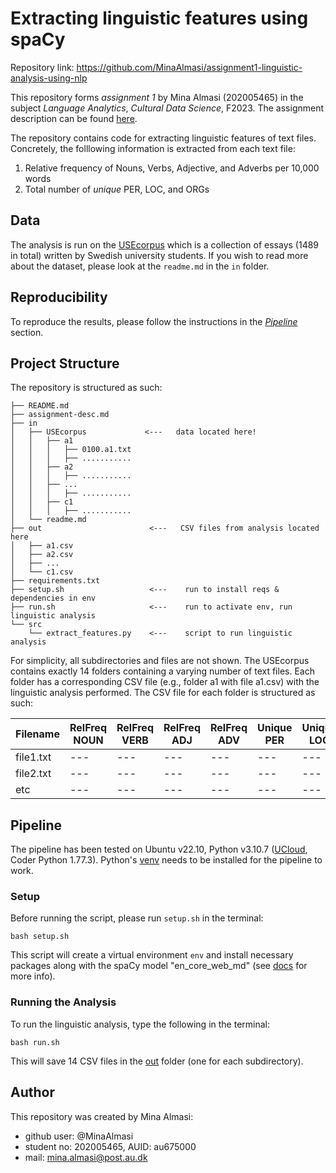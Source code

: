 # Extracting linguistic features using spaCy
Repository link: https://github.com/MinaAlmasi/assignment1-linguistic-analysis-using-nlp

This repository forms *assignment 1* by Mina Almasi (202005465) in the subject *Language Analytics*, *Cultural Data Science*, F2023. The assignment description can be found [here](https://github.com/MinaAlmasi/assignment1-linguistic-analysis-using-nlp/blob/main/assignment-desc.md). 

The repository contains code for extracting linguistic features of text files. Concretely, the folllowing information is extracted from each text file: 
1. Relative frequency of Nouns, Verbs, Adjective, and Adverbs per 10,000 words
2. Total number of *unique* PER, LOC, and ORGs

## Data 
The analysis is run on the [USEcorpus](https://ota.bodleian.ox.ac.uk/repository/xmlui/handle/20.500.12024/2457) which is a collection of essays (1489 in total) written by Swedish university students. If you wish to read more about the dataset, please look at the ```readme.md``` in the ```in``` folder.

## Reproducibility 
To reproduce the results, please follow the instructions in the [*Pipeline*](https://github.com/MinaAlmasi/assignment1-linguistic-analysis-using-nlp#pipeline) section. 

## Project Structure 
The repository is structured as such:

```
├── README.md
├── assignment-desc.md
├── in
│   ├── USEcorpus             <---   data located here!
│   │   ├── a1
│   │   │   ├── 0100.a1.txt
│   │   │   ├── ...........
│   │   ├── a2
│   │   │   ├── ...........
│   │   ├── ...
│   │   │   ├── ...........
│   │   ├── c1
│   │   │   ├── ...........
│   └── readme.md
├── out                        <---   CSV files from analysis located here 
│   ├── a1.csv
│   ├── a2.csv
│   ├── ...
│   └── c1.csv
├── requirements.txt 
├── setup.sh                   <---    run to install reqs & dependencies in env
├── run.sh                     <---    run to activate env, run linguistic analysis
└── src
    └── extract_features.py    <---    script to run linguistic analysis
```

For simplicity, all subdirectories and files are not shown. The USEcorpus contains exactly 14 folders containing a varying number of text files. Each folder has a corresponding CSV file (e.g., folder a1 with file a1.csv) with the linguistic analysis performed. The CSV file for each folder is structured as such:

|Filename|RelFreq NOUN|RelFreq VERB|RelFreq ADJ|RelFreq ADV|Unique PER|Unique LOC|Unique ORG|
|---|---|---|---|---|---|---|---|
|file1.txt|---|---|---|---|---|---|---|
|file2.txt|---|---|---|---|---|---|---|
|etc|---|---|---|---|---|---|---|

## Pipeline
The pipeline has been tested on Ubuntu v22.10, Python v3.10.7 ([UCloud](https://cloud.sdu.dk/), Coder Python 1.77.3). 
Python's [venv](https://docs.python.org/3/library/venv.html) needs to be installed for the pipeline to work.

### Setup
Before running the script, please run ```setup.sh``` in the terminal:

```
bash setup.sh
```
This script will create a virtual environment ```env``` and install necessary packages along with the spaCy model "en_core_web_md" (see [docs](https://spacy.io/models/en) for more info).

### Running the Analysis
To run the linguistic analysis, type the following in the terminal: 
```
bash run.sh
```

This will save 14 CSV files in the [out](https://github.com/MinaAlmasi/assignment1-linguistic-analysis-using-nlp/tree/main/out) folder (one for each subdirectory).

## Author 
This repository was created by Mina Almasi:

- github user: @MinaAlmasi
- student no: 202005465, AUID: au675000
- mail: mina.almasi@post.au.dk